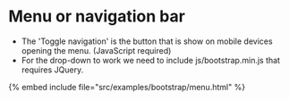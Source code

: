 # Menu or navigation bar

* The 'Toggle navigation' is the button that is show on mobile devices opening the menu. (JavaScript required)
* For the drop-down to work we need to include js/bootstrap.min.js that requires JQuery.

{% embed include file="src/examples/bootstrap/menu.html" %}




